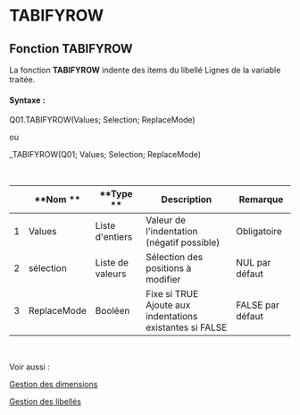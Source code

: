 # TABIFYROW

## Fonction TABIFYROW

La fonction **TABIFYROW** indente des items du libellé Lignes de la variable traitée.

#### Syntaxe :&nbsp;

Q01.TABIFYROW(Values; Selection; ReplaceMode)

ou

\_TABIFYROW(Q01; Values; Selection; ReplaceMode)

&nbsp;

| &nbsp; | **Nom ** | **Type ** | **Description** | **Remarque** |
| --- | --- | --- | --- | --- |
| &#49; | Values | Liste d'entiers | Valeur de l'indentation (négatif possible) | Obligatoire |
| &#50; | sélection | Liste de valeurs | Sélection des positions à modifier | NUL par défaut |
| &#51; | ReplaceMode | Booléen | Fixe si TRUE Ajoute aux indentations existantes si FALSE | FALSE par défaut |


&nbsp;

Voir aussi :&nbsp;

[Gestion des dimensions](<Gererlesdimensionsdesvariables1.md>)

[Gestion des libellés](<Gererleslibelleslestextes1.md>)
